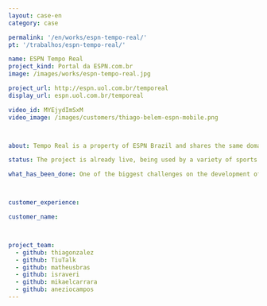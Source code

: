 ```yaml
---
layout: case-en
category: case

permalink: '/en/works/espn-tempo-real/'
pt: '/trabalhos/espn-tempo-real/'

name: ESPN Tempo Real
project_kind: Portal da ESPN.com.br
image: /images/works/espn-tempo-real.jpg

project_url: http://espn.uol.com.br/temporeal
display_url: espn.uol.com.br/temporeal

video_id: MYEjydImSxM
video_image: /images/customers/thiago-belem-espn-mobile.png



about: Tempo Real is a property of ESPN Brazil and shares the same domain of ESPN.com.br. It's used for live coverage of games and sports events and it's answering a demand that until not long ago only the TV and Radio did.

status: The project is already live, being used by a variety of sports fans. Released a few weeks before the 2014 World Cup, the time wouldn't be more appropriate. Specially for those fans who haven't been lucky enough to have a flexible work schedule or wouldn't be capable of watching all games. It even has a mobile version, delivering an optimized experience for smartphone and tablet users.

what_has_been_done: One of the biggest challenges on the development of Tempo Real was to develop a system that presented event updates as quickly as possible, maintaining the same efficiency even with a large number of simultaneous users. In addition, we worked to adapt the product design and user experience to mobile devices without compromising quality. We choose to use AngularJS to build the client side. We achieved great performance.



customer_experience:

customer_name:



project_team:
  - github: thiagonzalez
  - github: TiuTalk
  - github: matheusbras
  - github: israveri
  - github: mikaelcarrara
  - github: aneziocampos
---
```

